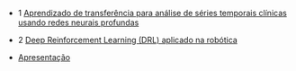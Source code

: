 
* 1 [Aprendizado de transferência para análise de séries temporais clínicas usando redes neurais profundas](https://arxiv.org/pdf/1904.00655)


* 2 [Deep Reinforcement Learning (DRL) aplicado na robótica](https://arxiv.org/pdf/2408.03539)

* [Apresentação](https://docs.google.com/presentation/d/1Qv7bNyObwo-LHsnWJffzBv0nQv4XrWT9/edit?usp=sharing&ouid=101922986472291650462&rtpof=true&sd=true)
